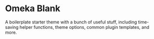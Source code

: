 # Omeka Blank
A boilerplate starter theme with a bunch of useful stuff, including time-saving helper functions, theme options, common plugin templates, and more.
